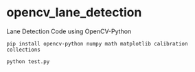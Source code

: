 # opencv_lane_detection

Lane Detection Code using OpenCV-Python
```
pip install opencv-python numpy math matplotlib calibration collections
```
```
python test.py
```
